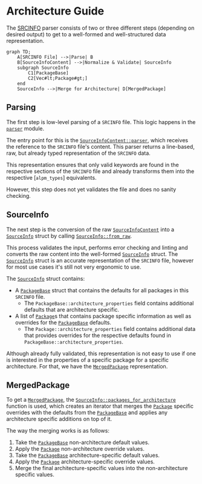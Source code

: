 # Architecture Guide

The [SRCINFO] parser consists of two or three different steps (depending on desired output) to get to a well-formed and well-structured data representation.

```mermaid
graph TD;
    A[SRCINFO File] -->|Parse| B
    B[SourceInfoContent] -->|Normalize & Validate| SourceInfo
    subgraph SourceInfo
        C1[PackageBase]
        C2[Vec#lt;Package#gt;]
    end
    SourceInfo -->|Merge for Architecture| D[MergedPackage]
```

## Parsing

The first step is low-level parsing of a `SRCINFO` file.
This logic happens in the [`parser`] module.

The entry point for this is the [`SourceInfoContent::parser`], which receives the reference to the `SRCINFO` file's content.
This parser returns a line-based, raw, but already typed representation of the `SRCINFO` data.

This representation ensures that only valid keywords are found in the respective sections of the `SRCINFO` file and already transforms them into the respective [`alpm_types`] equivalents.

However, this step does not yet validates the file and does no sanity checking.

## SourceInfo

The next step is the conversion of the raw [`SourceInfoContent`] into a [`SourceInfo`] struct by calling [`SourceInfo::from_raw`].

This process validates the input, performs error checking and linting and converts the raw content into the well-formed [`SourceInfo`] struct.
The [`SourceInfo`] struct is an accurate representation of the `SRCINFO` file, however for most use cases it's still not very ergonomic to use.

The [`SourceInfo`] struct contains:

- A [`PackageBase`] struct that contains the defaults for all packages in this `SRCINFO` file.
  - The `PackageBase::architecture_properties` field contains additional defaults that are architecture specific.
- A list of [`Package`]s that contains package specific information as well as overrides for the [`PackageBase`] defaults.
  - The `Package::architecture_properties` field contains additional data that provides overrides for the respective defaults found in `PackageBase::architecture_properties`.

Although already fully validated, this representation is not easy to use if one is interested in the properties of a specific package for a specific architecture.
For that, we have the [`MergedPackage`] representation.

## MergedPackage

To get a [`MergedPackage`], the [`SourceInfo::packages_for_architecture`] function is used, which creates an iterator that merges the [`Package`] specific overrides with the defaults from the [`PackageBase`] and applies any architecture specific additions on top of it.

The way the merging works is as follows:

1. Take the [`PackageBase`] non-architecture default values.
2. Apply the [`Package`] non-architecture override values.
3. Take the [`PackageBase`] architecture-specific default values.
4. Apply the [`Package`] architecture-specific override values.
5. Merge the final architecture-specific values into the non-architecture specific values.

[`MergedPackage`]: https://alpm.archlinux.page/rustdoc/alpm_srcinfo/merged/struct.MergedPackage.html
[`PackageBase`]: https://alpm.archlinux.page/rustdoc/alpm_srcinfo/source_info/package_base/struct.PackageBase.html
[`Package`]: https://alpm.archlinux.page/rustdoc/alpm_srcinfo/source_info/package/struct.Package.html
[`SourceInfo::from_raw`]: https://alpm.archlinux.page/rustdoc/alpm_srcinfo/source_info/struct.SourceInfo.html#method.from_raw
[`SourceInfo::packages_for_architecture`]: https://alpm.archlinux.page/rustdoc/alpm_srcinfo/source_info/struct.SourceInfo.html#method.packages_for_architecture
[`SourceInfoContent::parser`]: https://alpm.archlinux.page/rustdoc/alpm_srcinfo/parser/struct.SourceInfoContent.html#method.parser
[`SourceInfoContent`]: https://alpm.archlinux.page/rustdoc/alpm_srcinfo/parser/struct.SourceInfoContent.html
[`SourceInfo`]: https://alpm.archlinux.page/rustdoc/alpm_srcinfo/source_info/struct.SourceInfo.html
[SRCINFO]: https://alpm.archlinux.page/specifications/SRCINFO.5.html
[`alpm-types`]: https://docs.rs/alpm-types/latest/alpm_types/index.html
[`parser`]: https://alpm.archlinux.page/rustdoc/alpm_srcinfo/parser/index.html
